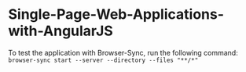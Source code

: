 # Single-Page-Web-Applications-with-AngularJS

To test the application with Browser-Sync, run the following command:  
`browser-sync start --server --directory --files "**/*"`